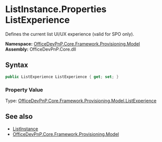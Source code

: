 # ListInstance.Properties ListExperience
 Defines the current list UI/UX experience (valid for SPO only).   

**Namespace:** [OfficeDevPnP.Core.Framework.Provisioning.Model](OfficeDevPnP.Core.Framework.Provisioning.Model.md)  
**Assembly:** OfficeDevPnP.Core.dll  
## Syntax
```C#
public ListExperience ListExperience { get; set; }
```

### Property Value
Type: [OfficeDevPnP.Core.Framework.Provisioning.Model.ListExperience](OfficeDevPnP.Core.Framework.Provisioning.Model.ListExperience.md)  

## See also
- [ListInstance](OfficeDevPnP.Core.Framework.Provisioning.Model.ListInstance.md) 
- [OfficeDevPnP.Core.Framework.Provisioning.Model](OfficeDevPnP.Core.Framework.Provisioning.Model.md) 
